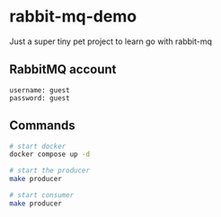 # rabbit-mq-demo

Just a super tiny pet project to learn go with rabbit-mq

## RabbitMQ account

```text
username: guest
password: guest
```

## Commands

```bash
# start docker
docker compose up -d

# start the producer
make producer

# start consumer
make producer
```

